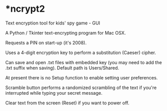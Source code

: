 # *ncrypt2
Text encryption tool for kids' spy game - GUI

A Python / Tkinter text-encrypting program for Mac OSX. 

Requests a PIN on start-up (it's 2008). 

Uses a 4-digit encryption key to perform a substitution (Caeser) cipher.

Can save and open .txt files with embedded key (you may need to add the .txt suffix when saving). Default path is Users/Shared. 

At present there is no Setup function to enable setting user preferences.

Scramble button performs a randomized scrambling of the text if you're interrupted while typing your secret message. 

Clear text from the screen (Reset) if you want to power off.

